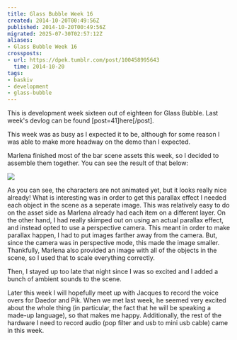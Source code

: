 ```yaml
---
title: Glass Bubble Week 16
created: 2014-10-20T00:49:56Z
published: 2014-10-20T00:49:56Z
migrated: 2025-07-30T02:57:12Z
aliases:
- Glass Bubble Week 16
crossposts:
- url: https://dpek.tumblr.com/post/100458995643
  time: 2014-10-20
tags:
- baskiv
- development
- glass-bubble
---
```


This is development week sixteen out of eighteen for Glass Bubble. Last week's devlog can be found [post=41]here[/post].

This week was as busy as I expected it to be, although for some reason I was able to make more headway on the demo than I expected.

Marlena finished most of the bar scene assets this week, so I decided to assemble them together. You can see the result of that below:

![](https://youtube.com/watch?v=LxUlYuTD_lY)

As you can see, the characters are not animated yet, but it looks really nice already! What is interesting was in order to get this parallax effect I needed each object in the scene as a seperate image. This was relatively easy to do on the asset side as Marlena already had each item on a different layer. On the other hand, I had really skimped out on using an actual parallax effect, and instead opted to use a perspective camera. This meant in order to make parallax happen, I had to put images farther away from the camera. But, since the camera was in perspective mode, this made the image smaller. Thankfully, Marlena also provided an image with all of the objects in the scene, so I used that to scale everything correctly.

Then, I stayed up too late that night since I was so excited and I added a bunch of ambient sounds to the scene.

Later this week I will hopefully meet up with Jacques to record the voice overs for Daedor and Pik. When we met last week, he seemed very excited about the whole thing (in particular, the fact that he will be speaking a made-up language), so that makes me happy. Additionally, the rest of the hardware I need to record audio (pop filter and usb to mini usb cable) came in this week.
